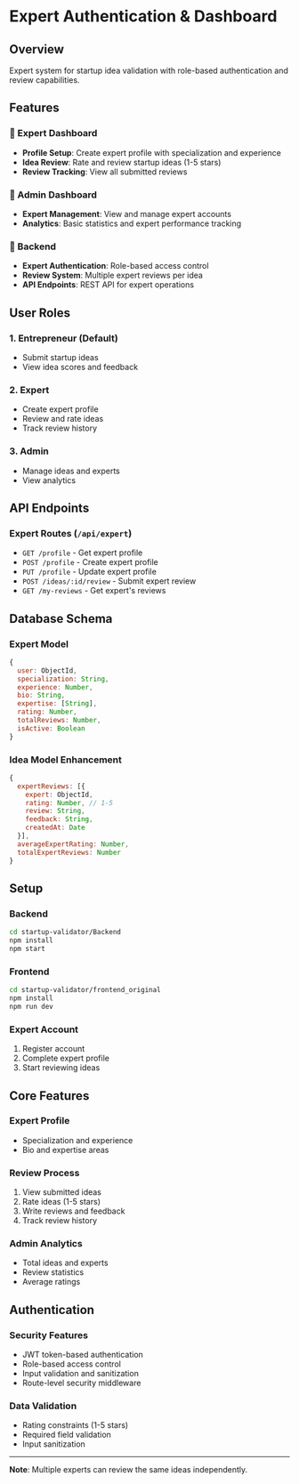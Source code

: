 # Expert Authentication & Dashboard

## Overview
Expert system for startup idea validation with role-based authentication and review capabilities.

## Features

### 🎯 Expert Dashboard
- **Profile Setup**: Create expert profile with specialization and experience
- **Idea Review**: Rate and review startup ideas (1-5 stars)
- **Review Tracking**: View all submitted reviews

### 👥 Admin Dashboard
- **Expert Management**: View and manage expert accounts
- **Analytics**: Basic statistics and expert performance tracking

### 🔧 Backend
- **Expert Authentication**: Role-based access control
- **Review System**: Multiple expert reviews per idea
- **API Endpoints**: REST API for expert operations

## User Roles

### 1. **Entrepreneur** (Default)
- Submit startup ideas
- View idea scores and feedback

### 2. **Expert**
- Create expert profile
- Review and rate ideas
- Track review history

### 3. **Admin**
- Manage ideas and experts
- View analytics

## API Endpoints

### Expert Routes (`/api/expert`)
- `GET /profile` - Get expert profile
- `POST /profile` - Create expert profile
- `PUT /profile` - Update expert profile
- `POST /ideas/:id/review` - Submit expert review
- `GET /my-reviews` - Get expert's reviews

## Database Schema

### Expert Model
```javascript
{
  user: ObjectId,
  specialization: String,
  experience: Number,
  bio: String,
  expertise: [String],
  rating: Number,
  totalReviews: Number,
  isActive: Boolean
}
```

### Idea Model Enhancement
```javascript
{
  expertReviews: [{
    expert: ObjectId,
    rating: Number, // 1-5
    review: String,
    feedback: String,
    createdAt: Date
  }],
  averageExpertRating: Number,
  totalExpertReviews: Number
}
```

## Setup

### Backend
```bash
cd startup-validator/Backend
npm install
npm start
```

### Frontend
```bash
cd startup-validator/frontend_original
npm install
npm run dev
```

### Expert Account
1. Register account
2. Complete expert profile
3. Start reviewing ideas

## Core Features

### Expert Profile
- Specialization and experience
- Bio and expertise areas

### Review Process
1. View submitted ideas
2. Rate ideas (1-5 stars)
3. Write reviews and feedback
4. Track review history

### Admin Analytics
- Total ideas and experts
- Review statistics
- Average ratings

## Authentication

### Security Features
- JWT token-based authentication
- Role-based access control
- Input validation and sanitization
- Route-level security middleware

### Data Validation
- Rating constraints (1-5 stars)
- Required field validation
- Input sanitization

---

**Note**: Multiple experts can review the same ideas independently.
